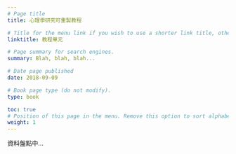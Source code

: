 ```yaml
---
# Page title
title: 心理學研究可重製教程

# Title for the menu link if you wish to use a shorter link title, otherwise remove this option.
linktitle: 教程單元

# Page summary for search engines.
summary: Blah, blah, blah...

# Date page published
date: 2018-09-09

# Book page type (do not modify).
type: book

toc: true
# Position of this page in the menu. Remove this option to sort alphabetically.
weight: 1
---
```



資料盤點中...


